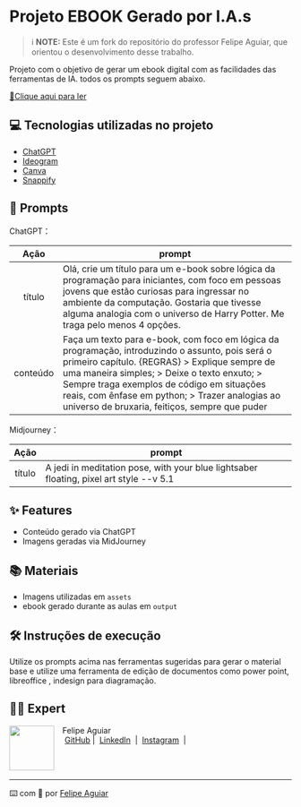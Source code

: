 # Projeto EBOOK Gerado por I.A.s


 > ℹ️ **NOTE:** Este é um fork do repositório do professor Felipe Aguiar, que orientou o desenvolvimento desse trabalho.

Projeto com o objetivo de gerar um ebook digital com as facilidades das ferramentas de IA. todos os prompts
seguem abaixo.

<a href="https://github.com/PriscilaNayadeCode/ebook-IA-Santander-2024/blob/main/output/Ebook%20Bootcamp.pdf"> 📕Clique aqui para ler</a>

## 💻 Tecnologias utilizadas no projeto

- [ChatGPT](https://chat.openai.com/) 
- [Ideogram](https://ideogram.ai/t/top/1)
- [Canva](https://www.canva.com/)
- [Snappify](https://snappify.com/)

## 🧠 Prompts

ChatGPT：

|   Ação   | prompt                                                                                                                                                                                                                                                                         |
| :------: | ------------------------------------------------------------------------------------------------------------------------------------------------------------------------------------------------------------------------------------------------------------------------------ |
|  título  | Olá, crie um título para um e-book sobre lógica da programação para iniciantes, com foco em pessoas jovens que estão curiosas para ingressar no ambiente da computação. Gostaria que tivesse alguma analogia com o universo de Harry Potter. Me traga pelo menos 4 opções.  |
| conteúdo | Faça um texto para e-book, com foco em lógica da programação, introduzindo o assunto, pois será o primeiro capítulo. {REGRAS} > Explique sempre de uma maneira simples; > Deixe o texto enxuto; > Sempre traga exemplos de código em situações reais, com ênfase em python; > Trazer analogias ao universo de bruxaria, feitiços, sempre que puder |


Midjourney：

|  Ação  | prompt                                                                                 |
| :----: | -------------------------------------------------------------------------------------- |
| título | A jedi in meditation pose, with your blue lightsaber floating, pixel art style --v 5.1 |

## ✨ Features

- Conteúdo gerado via ChatGPT
- Imagens geradas via MidJourney

## 📚 Materiais

- Imagens utilizadas em `assets`
- ebook gerado durante as aulas em `output`

## 🛠️ Instruções de execução

Utilize os prompts acima nas ferramentas sugeridas para gerar o material base e utilize uma ferramenta de edição de documentos como power point, libreoffice , indesign para diagramação.

## 👨‍💻 Expert

<p>
    <img 
      align=left 
      margin=10 
      width=80 
      src="https://avatars.githubusercontent.com/u/37452836?v=4"
    />
    <p>&nbsp&nbsp&nbspFelipe Aguiar<br>
    &nbsp&nbsp&nbsp
    <a href="https://github.com/felipeAguiarCode">
    GitHub</a>&nbsp;|&nbsp;
    <a href="www.linkedin.com/in/
felipe-exe">LinkedIn</a>
&nbsp;|&nbsp;
    <a href="https://www.instagram.com/felipeaguiar.exe/">
    Instagram</a>
&nbsp;|&nbsp;</p>
</p>
<br/><br/>
<p>

---

⌨️ com 💜 por [Felipe Aguiar](https://github.com/felipeAguiarCode)
